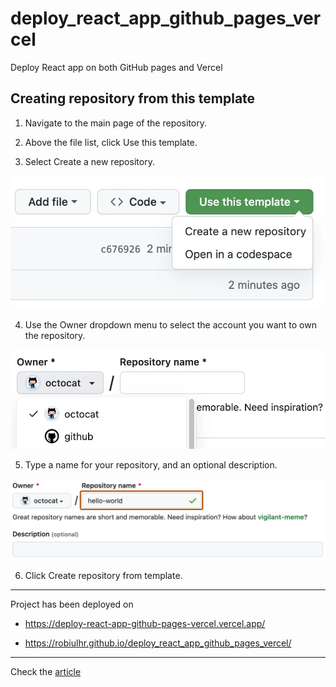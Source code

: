 # deploy_react_app_github_pages_vercel

Deploy React app on both GitHub pages and Vercel

## Creating repository from this template

1. Navigate to the main page of the repository.

2. Above the file list, click Use this template.

3. Select Create a new repository.

![use this template button](./assets/use-this-template-button.webp)

4. Use the Owner dropdown menu to select the account you want to own the repository.

![create repository owner](./assets/create-repository-owner.webp)

5. Type a name for your repository, and an optional description.

![create repository name](./assets/create-repository-name.webp)

6. Click Create repository from template.

---

Project has been deployed on

- https://deploy-react-app-github-pages-vercel.vercel.app/

- https://robiulhr.github.io/deploy_react_app_github_pages_vercel/

---

Check the [article](https://robiul.dev//deploy-vite-react-app-on-both-github-pages-and-vercel)
